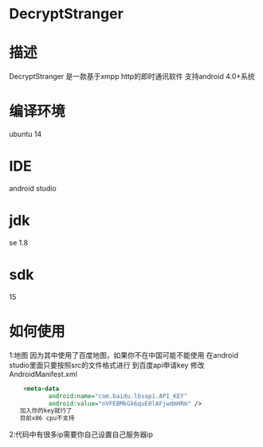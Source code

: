 # DecryptStranger

# 描述
 DecryptStranger 是一款基于xmpp http的即时通讯软件
 支持android 4.0+系统
 
# 编译环境
  ubuntu 14

# IDE
  android studio
  
# jdk 
  se 1.8

# sdk
  15

# 如何使用
  
  1:地图
  	因为其中使用了百度地图，如果你不在中国可能不能使用
  	在android studio里面只要按照src的文件格式进行
	到百度api申请key 修改AndroidManifest.xml
 ```xml
	 <meta-data
            android:name="com.baidu.lbsapi.API_KEY"
            android:value="nVFEBMkGk6quE0lAFjwdmHRm" />
	加入你的key就行了
	目前x86 cpu不支持
 ```	
2:代码中有很多ip需要你自己设置自己服务器ip
   
  

  
